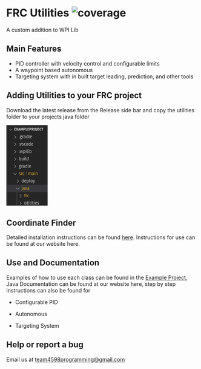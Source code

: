 # FRC Utilities ![coverage](https://img.shields.io/badge/Build/Test-testing-yellow)

A custom addition to WPI Lib

## Main Features

- PID controller with velocity control and configurable limits
- A waypoint based autonomous
- Targeting system with in built target leading, prediction, and other tools

## Adding Utilities to your FRC project

Download the latest release from the Release side bar and copy the utilities folder to your projects java folder 

<img title="" src="docs/images/FileLocation.png" alt="File Location" width="109">

## Coordinate Finder

Detailed installation instructions can be found [here](docs/MarkDown/CoordinateFinderInstallation.md). Instructions for use can be found at our website here.

## Use and Documentation

Examples of how to use each class can be found in the [Example Project](ExampleProject/src/main/java/frc/robot), Java Documentation can be found at our website here, step by step instructions can also be found for

- Configurable PID

- Autonomous

- Targeting System

## Help or report a bug

Email us at team4598programming@gmail.com 
